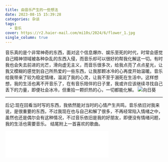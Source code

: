 ```yaml
---
title: 由音乐产生的一些想法
date: 2023-08-15 15:39:28
categories: 杂谈
tags:
  - 音乐
cover: https://r2.haier-mail.com/mi10s/2024/6/flower_1.jpg
single_column: true
---
```

音乐真的是个非常神奇的东西，面对这个信息爆炸、娱乐至死的时代，时常会感觉自己精神领域被各种杂乱的东西入侵，而音乐却可以很好的帮我化解这一切。有时我也会失去前进的光芒，滑向虚无主义，而音乐很多次，给我点亮了点点星光，让我又模糊的感觉到自己所热爱的一些东西，让我那颗冰冷的心再度开始温暖。音乐给我带来了较为稳定情绪，温润了我的心灵，让我不至于溺死在生活中。这样想想，我的生活也离不开音乐了，在有音乐陪伴的日子里，我或许应该继续寻找自己丢下的力量，即便社会冰冷，但重拾一颗炽热的心，一切都能化解。
![向日葵](https://r2.haier-mail.com/mi10s/2024/6/flower_1.jpg)
***
后记:现在回看当时写的东西，我依然能对当时的心情产生共鸣，音乐依旧对我来说，是很重要的东西，不过我现在也与自己和解了很多，不再经常陷入情绪之中，虽然也还是偶尔会有这种情况，不过音乐依旧是我的好朋友，即便没有情绪问题，我的生活也需要音乐。
结尾附上一首喜欢的歌曲。
<iframe frameborder="no" border="0" marginwidth="0" marginheight="0" width=330 height=86 src="//music.163.com/outchain/player?type=2&id=461347460&auto=0&height=66"></iframe>